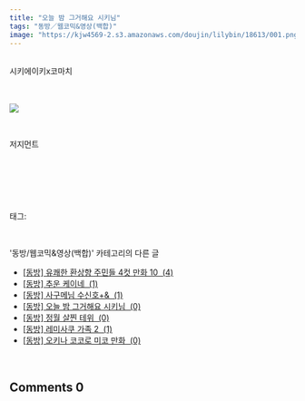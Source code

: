 ```yaml
---
title: "오늘 밤 그거해요 시키님"
tags: "동방／웹코믹&영상(백합)"
image: "https://kjw4569-2.s3.amazonaws.com/doujin/lilybin/18613/001.png"
---
```

<div class="article">
<div class="area_view">
<div style="text-align: left;"><br/></div><div style="text-align: left;">시키에이키x코마치 </div><div style="text-align: left;"><br/></div><div style="text-align: left;"><br/><p style="text-align: left;"><span class="imageblock" style="display: inline-block; width: 100%; height: auto; max-width: 100%;"><img src="{{ site.imgserver9 }}/lilybin/18613/001.png"/></span></p><p style="text-align: left;"><br/></p><p style="text-align: left;">저지먼트</p><p style="text-align: left;"><br/></p></div><p><br/></p>
</div></div><br/>
<div class="tagTrail">
<p>태그: </p>
<ul>
</ul>
</div><br/>
<div class="another">
<p>'동방/웹코믹&amp;영상(백합)' 카테고리의 다른 글</p>
<ul>
<li><a href="/lilybin_18075">
[동방] 유쾌한 환상향 주민들 4컷 만화 10  (4)
</a></li>
<li><a href="/lilybin_18627">
[동방] 추운 케이네  (1)
</a></li>
<li><a href="/lilybin_18626">
[동방] 사구메님 수신호+&amp;  (1)
</a></li>
<li><a href="/lilybin_18613">
[동방] 오늘 밤 그거해요 시키님  (0)
</a></li>
<li><a href="/lilybin_18635">
[동방] 정월 살찐 테위  (0)
</a></li>
<li><a href="/lilybin_18628">
[동방] 레미사쿠 가족 2  (1)
</a></li>
<li><a href="/lilybin_18614">
[동방] 오키나 코코로 미코 만화  (0)
</a></li>
</ul>
</div><br/>
<div class="comment">
<h2 class="bold">Comments <span id="commentCount18613">0</span></h2>
<div style="clear:both;">
<div id="entry18613Comment" style="display:block">
</div>
</div>
</div><br/>
<br/>
<p id="refer"></p>
<br/>

